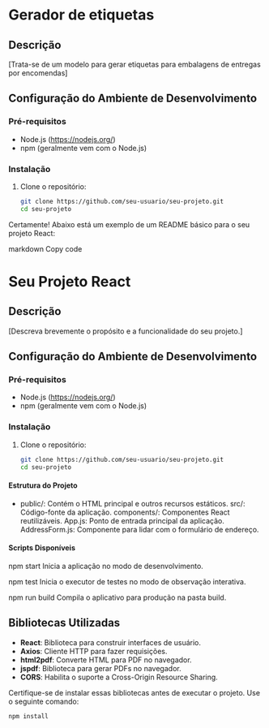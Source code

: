 # Gerador de etiquetas

## Descrição
[Trata-se de um modelo para gerar etiquetas para embalagens de entregas por encomendas]

## Configuração do Ambiente de Desenvolvimento

### Pré-requisitos
- Node.js (https://nodejs.org/)
- npm (geralmente vem com o Node.js)

### Instalação
1. Clone o repositório:
   ```bash
   git clone https://github.com/seu-usuario/seu-projeto.git
   cd seu-projeto


Certamente! Abaixo está um exemplo de um README básico para o seu projeto React:

markdown
Copy code
# Seu Projeto React

## Descrição
[Descreva brevemente o propósito e a funcionalidade do seu projeto.]

## Configuração do Ambiente de Desenvolvimento

### Pré-requisitos
- Node.js (https://nodejs.org/)
- npm (geralmente vem com o Node.js)

### Instalação
1. Clone o repositório:
   ```bash
   git clone https://github.com/seu-usuario/seu-projeto.git
   cd seu-projeto

#### Estrutura do Projeto

* public/: Contém o HTML principal e outros recursos estáticos.
src/: Código-fonte da aplicação.
components/: Componentes React reutilizáveis.
App.js: Ponto de entrada principal da aplicação.
AddressForm.js: Componente para lidar com o formulário de endereço.

#### Scripts Disponíveis

npm start
Inicia a aplicação no modo de desenvolvimento.

npm test
Inicia o executor de testes no modo de observação interativa.

npm run build
Compila o aplicativo para produção na pasta build.

## Bibliotecas Utilizadas

- **React**: Biblioteca para construir interfaces de usuário.
- **Axios**: Cliente HTTP para fazer requisições.
- **html2pdf**: Converte HTML para PDF no navegador.
- **jspdf**: Biblioteca para gerar PDFs no navegador.
- **CORS**: Habilita o suporte a Cross-Origin Resource Sharing.

Certifique-se de instalar essas bibliotecas antes de executar o projeto. Use o seguinte comando:

```bash
npm install